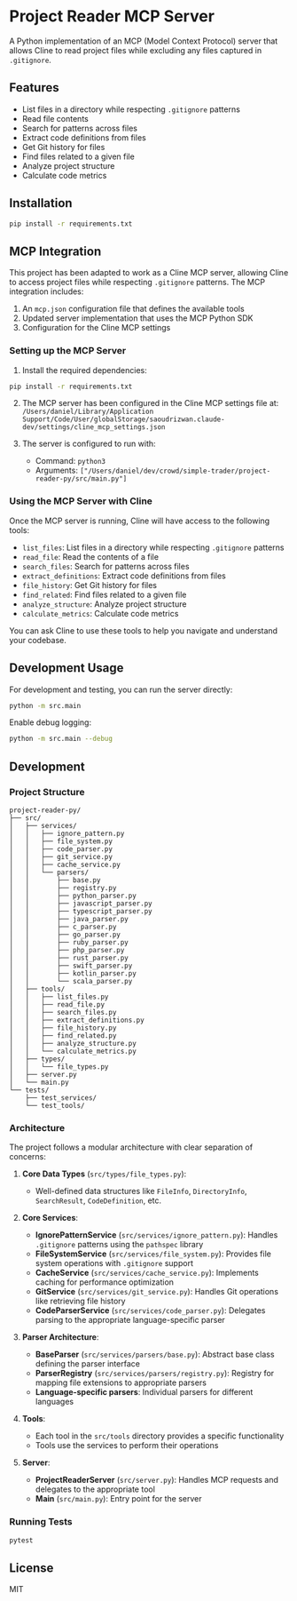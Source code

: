 # Project Reader MCP Server

A Python implementation of an MCP (Model Context Protocol) server that allows Cline to read project files while excluding any files captured in `.gitignore`.

## Features

- List files in a directory while respecting `.gitignore` patterns
- Read file contents
- Search for patterns across files
- Extract code definitions from files
- Get Git history for files
- Find files related to a given file
- Analyze project structure
- Calculate code metrics

## Installation

```bash
pip install -r requirements.txt
```

## MCP Integration

This project has been adapted to work as a Cline MCP server, allowing Cline to access project files while respecting `.gitignore` patterns. The MCP integration includes:

1. An `mcp.json` configuration file that defines the available tools
2. Updated server implementation that uses the MCP Python SDK
3. Configuration for the Cline MCP settings

### Setting up the MCP Server

1. Install the required dependencies:

```bash
pip install -r requirements.txt
```

2. The MCP server has been configured in the Cline MCP settings file at:
   `/Users/daniel/Library/Application Support/Code/User/globalStorage/saoudrizwan.claude-dev/settings/cline_mcp_settings.json`

3. The server is configured to run with:
   - Command: `python3`
   - Arguments: `["/Users/daniel/dev/crowd/simple-trader/project-reader-py/src/main.py"]`

### Using the MCP Server with Cline

Once the MCP server is running, Cline will have access to the following tools:

- `list_files`: List files in a directory while respecting `.gitignore` patterns
- `read_file`: Read the contents of a file
- `search_files`: Search for patterns across files
- `extract_definitions`: Extract code definitions from files
- `file_history`: Get Git history for files
- `find_related`: Find files related to a given file
- `analyze_structure`: Analyze project structure
- `calculate_metrics`: Calculate code metrics

You can ask Cline to use these tools to help you navigate and understand your codebase.

## Development Usage

For development and testing, you can run the server directly:

```bash
python -m src.main
```

Enable debug logging:

```bash
python -m src.main --debug
```

## Development

### Project Structure

```
project-reader-py/
├── src/
│   ├── services/
│   │   ├── ignore_pattern.py
│   │   ├── file_system.py
│   │   ├── code_parser.py
│   │   ├── git_service.py
│   │   ├── cache_service.py
│   │   └── parsers/
│   │       ├── base.py
│   │       ├── registry.py
│   │       ├── python_parser.py
│   │       ├── javascript_parser.py
│   │       ├── typescript_parser.py
│   │       ├── java_parser.py
│   │       ├── c_parser.py
│   │       ├── go_parser.py
│   │       ├── ruby_parser.py
│   │       ├── php_parser.py
│   │       ├── rust_parser.py
│   │       ├── swift_parser.py
│   │       ├── kotlin_parser.py
│   │       └── scala_parser.py
│   ├── tools/
│   │   ├── list_files.py
│   │   ├── read_file.py
│   │   ├── search_files.py
│   │   ├── extract_definitions.py
│   │   ├── file_history.py
│   │   ├── find_related.py
│   │   ├── analyze_structure.py
│   │   └── calculate_metrics.py
│   ├── types/
│   │   └── file_types.py
│   ├── server.py
│   └── main.py
└── tests/
    ├── test_services/
    └── test_tools/
```

### Architecture

The project follows a modular architecture with clear separation of concerns:

1. **Core Data Types** (`src/types/file_types.py`):
   - Well-defined data structures like `FileInfo`, `DirectoryInfo`, `SearchResult`, `CodeDefinition`, etc.

2. **Core Services**:
   - **IgnorePatternService** (`src/services/ignore_pattern.py`): Handles `.gitignore` patterns using the `pathspec` library
   - **FileSystemService** (`src/services/file_system.py`): Provides file system operations with `.gitignore` support
   - **CacheService** (`src/services/cache_service.py`): Implements caching for performance optimization
   - **GitService** (`src/services/git_service.py`): Handles Git operations like retrieving file history
   - **CodeParserService** (`src/services/code_parser.py`): Delegates parsing to the appropriate language-specific parser

3. **Parser Architecture**:
   - **BaseParser** (`src/services/parsers/base.py`): Abstract base class defining the parser interface
   - **ParserRegistry** (`src/services/parsers/registry.py`): Registry for mapping file extensions to appropriate parsers
   - **Language-specific parsers**: Individual parsers for different languages

4. **Tools**:
   - Each tool in the `src/tools` directory provides a specific functionality
   - Tools use the services to perform their operations

5. **Server**:
   - **ProjectReaderServer** (`src/server.py`): Handles MCP requests and delegates to the appropriate tool
   - **Main** (`src/main.py`): Entry point for the server

### Running Tests

```bash
pytest
```

## License

MIT
